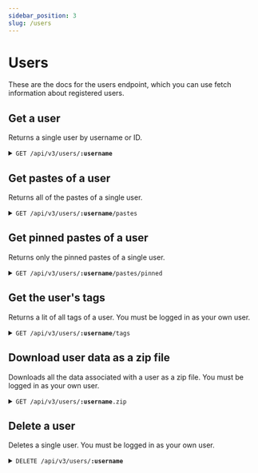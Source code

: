 ```yaml
---
sidebar_position: 3
slug: /users
---
```


# Users

These are the docs for the users endpoint, which you can use fetch information about registered users.

## Get a user

Returns a single user by username or ID.

<details>
    <summary><code>GET /api/v3/users/<b>:username</b></code></summary>

    You can also get a user by ID by making the following request:

    `GET /api/v3/users?id=userId`

    To get the avatar of the user as an image, check out the docs for the images endpoint.

    ##### Response

    ```json
    {
        "avatarId": "67c4ac35f751623ec8fd366e",
        "createdAt": "2025-03-02T19:06:29.538Z",
        "id": "0vzj9trh",
        "isAdmin": true,
        "isContributor": true,
        "isSupporter": true,
        "username": "CodeMyst"
    }
    ```
</details>

## Get pastes of a user

Returns all of the pastes of a single user.

<details>
    <summary><code>GET /api/v3/users/<b>:username</b>/pastes</code></summary>

    This endpoint has pagination. It defaults to 15 items per page. Page is 0-indexed. Use it like so:

    `GET /api/v3/users/:username/pastes?page=3&pageSize=5`

    You can also return all of the pastes with a specific tag like so:

    `GET /api/v3/users/:username/pastes?tag=epik`

    You must be logged in as your own user to fetch pastes with a tag, and have the `user:read` scope.

    ---

    If getting the pastes of a user that is not yours, and that user's setting "show all pastes on your profile" is disabled, you will get an empty list. This is not the case for pinned pastes (see the endpoint below this one).

    If not logged in as your own user, it won't return private pastes. But if you are logged in as your own user, you must have the `user` scope.

    ##### Required scope

    - `paste:read` (only if getting your own pastes, and want to fetch private pastes as well)
    - `user:read` (only if getting your own pastes and want to search by tag)

    ##### Response

    The response contains paging meta information. Each item contains a stripped down paste object, along with language statistics.

    ```json
    {
        "currentPage": 0,
        "hasNextPage": false,
        "pageSize": 15,
        "totalPages": 1,
        "items": [
            {
                "languageStats": [
                    {
                        "language": {
                            "aliases": [
                                "ts"
                            ],
                            "codemirrorMimeType": "application/typescript",
                            "codemirrorMode": "javascript",
                            "color": "#3178c6",
                            "extensions": [
                                ".ts",
                                ".cts",
                                ".mts"
                            ],
                            "name": "TypeScript",
                            "tmScope": "source.ts",
                            "type": "programming",
                            "wrap": false
                        },
                        "percentage": 66.66667
                    },
                    {
                        "language": {
                            "aliases": [
                                "csharp",
                                "cake",
                                "cakescript"
                            ],
                            "codemirrorMimeType": "text/x-csharp",
                            "codemirrorMode": "clike",
                            "color": "#178600",
                            "extensions": [
                                ".cs",
                                ".cake",
                                ".cs.pp",
                                ".csx",
                                ".linq"
                            ],
                            "name": "C#",
                            "tmScope": "source.cs",
                            "type": "programming",
                            "wrap": false
                        },
                        "percentage": 33.333336
                    }
                ],
                "paste": {
                    "createdAt": "2025-04-22T21:22:32.761Z",
                    "deletesAt": null,
                    "expiresIn": "never",
                    "id": "00cr3zik",
                    "ownerId": "0vzj9trh",
                    "pinned": false,
                    "private": false,
                    "stars": 0,
                    "tags": [],
                    "title": "test"
                }
            },
            {
                "languageStats": [
                    {
                        "language": {
                            "aliases": [
                                "ts"
                            ],
                            "codemirrorMimeType": "application/typescript",
                            "codemirrorMode": "javascript",
                            "color": "#3178c6",
                            "extensions": [
                                ".ts",
                                ".cts",
                                ".mts"
                            ],
                            "name": "TypeScript",
                            "tmScope": "source.ts",
                            "type": "programming",
                            "wrap": false
                        },
                        "percentage": 100
                    }
                ],
                "paste": {
                    "createdAt": "2025-03-26T18:23:18.941Z",
                    "deletesAt": null,
                    "expiresIn": "never",
                    "id": "1m8aa9xq",
                    "ownerId": "0vzj9trh",
                    "pinned": false,
                    "private": false,
                    "stars": 0,
                    "tags": [],
                    "title": ""
                }
            }
        ]
    }
    ```
</details>

## Get pinned pastes of a user

Returns only the pinned pastes of a single user.

<details>
    <summary><code>GET /api/v3/users/<b>:username</b>/pastes/pinned</code></summary>

    This endpoint has pagination. It defaults to 15 items per page. Page is 0-indexed. Use it like so:

    `GET /api/v3/users/:username/pastes/pinned?page=3&pageSize=5`

    ---

    ##### Response

    The response contains paging meta information. Each item contains a stripped down paste object, along with language statistics.

    ```json
    {
        "currentPage": 0,
        "hasNextPage": false,
        "pageSize": 15,
        "totalPages": 1,
        "items": [
            {
                "languageStats": [
                    {
                        "language": {
                            "aliases": [
                                "ts"
                            ],
                            "codemirrorMimeType": "application/typescript",
                            "codemirrorMode": "javascript",
                            "color": "#3178c6",
                            "extensions": [
                                ".ts",
                                ".cts",
                                ".mts"
                            ],
                            "name": "TypeScript",
                            "tmScope": "source.ts",
                            "type": "programming",
                            "wrap": false
                        },
                        "percentage": 66.66667
                    },
                    {
                        "language": {
                            "aliases": [
                                "csharp",
                                "cake",
                                "cakescript"
                            ],
                            "codemirrorMimeType": "text/x-csharp",
                            "codemirrorMode": "clike",
                            "color": "#178600",
                            "extensions": [
                                ".cs",
                                ".cake",
                                ".cs.pp",
                                ".csx",
                                ".linq"
                            ],
                            "name": "C#",
                            "tmScope": "source.cs",
                            "type": "programming",
                            "wrap": false
                        },
                        "percentage": 33.333336
                    }
                ],
                "paste": {
                    "createdAt": "2025-04-22T21:22:32.761Z",
                    "deletesAt": null,
                    "expiresIn": "never",
                    "id": "00cr3zik",
                    "ownerId": "0vzj9trh",
                    "pinned": false,
                    "private": false,
                    "stars": 0,
                    "tags": [],
                    "title": "test"
                }
            },
            {
                "languageStats": [
                    {
                        "language": {
                            "aliases": [
                                "ts"
                            ],
                            "codemirrorMimeType": "application/typescript",
                            "codemirrorMode": "javascript",
                            "color": "#3178c6",
                            "extensions": [
                                ".ts",
                                ".cts",
                                ".mts"
                            ],
                            "name": "TypeScript",
                            "tmScope": "source.ts",
                            "type": "programming",
                            "wrap": false
                        },
                        "percentage": 100
                    }
                ],
                "paste": {
                    "createdAt": "2025-03-26T18:23:18.941Z",
                    "deletesAt": null,
                    "expiresIn": "never",
                    "id": "1m8aa9xq",
                    "ownerId": "0vzj9trh",
                    "pinned": false,
                    "private": false,
                    "stars": 0,
                    "tags": [],
                    "title": ""
                }
            }
        ]
    }
    ```
</details>

## Get the user's tags

Returns a lit of all tags of a user. You must be logged in as your own user.

<details>
    <summary><code>GET /api/v3/users/<b>:username</b>/tags</code></summary>

    This will also delete everything associated with the user like pastes, and stars.

    ##### Required scope

    `user:read`

    ##### Response

    ```json
    ["epik", "more epik"]
    ```
</details>

## Download user data as a zip file

Downloads all the data associated with a user as a zip file. You must be logged in as your own user.

<details>
    <summary><code>GET /api/v3/users/<b>:username</b>.zip</code></summary>

    The zip file will contain all of the pastes, encrypted pastes, access tokens (encrypted), action logs, avatars and the profile itself.

    ##### Required scope

    `user`

    ##### Response

    Zip file.
</details>

## Delete a user

Deletes a single user. You must be logged in as your own user.

<details>
    <summary><code>DELETE /api/v3/users/<b>:username</b></code></summary>

    This will also delete everything associated with the user like pastes, and stars.

    ##### Required scope

    `user`
</details>